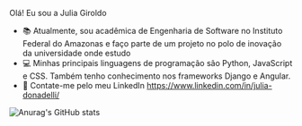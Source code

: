 Olá! Eu sou a Julia Giroldo
- 📚 Atualmente, sou acadêmica de Engenharia de Software no Instituto Federal do Amazonas e faço parte de um projeto no polo de inovação da universidade        onde estudo
- 💻 Minhas principais linguagens de programação são Python, JavaScript e CSS. Também tenho conhecimento nos frameworks Django e Angular.
- 📩 Contate-me pelo meu LinkedIn https://www.linkedin.com/in/julia-donadelli/


![Anurag's GitHub stats](https://github-readme-stats.vercel.app/api?username=juliadgiroldo&show_icons=true&theme=onedark)

